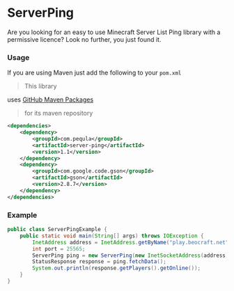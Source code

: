 # ServerPing

Are you looking for an easy to use Minecraft Server List Ping library with a permissive licence? Look no further, you
just found it.

### Usage

If you are using Maven just add the following to your `pom.xml`

> This library
>
uses [GitHub Maven Packages](https://docs.github.com/en/packages/working-with-a-github-packages-registry/working-with-the-apache-maven-registry)
> for its maven repository

```xml
<dependencies>
    <dependency>
        <groupId>com.pequla</groupId>
        <artifactId>server-ping</artifactId>
        <version>1.1</version>
    </dependency>
    <dependency>
        <groupId>com.google.code.gson</groupId>
        <artifactId>gson</artifactId>
        <version>2.8.7</version>
    </dependency>
</dependencies>
```

### Example

```java
public class ServerPingExample {
    public static void main(String[] args) throws IOException {
        InetAddress address = InetAddress.getByName("play.beocraft.net");
        int port = 25565;
        ServerPing ping = new ServerPing(new InetSocketAddress(address, port));
        StatusResponse response = ping.fetchData();
        System.out.println(response.getPlayers().getOnline());
    }
}
```
